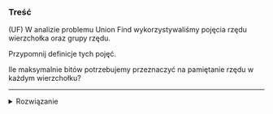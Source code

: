 ### Treść
(UF)
W analizie problemu Union Find wykorzystywaliśmy pojęcia rzędu wierzchołka oraz grupy rzędu. 

Przypomnij definicje tych pojęć. 

Ile maksymalnie bitów potrzebujemy przeznaczyć na pamiętanie rzędu w każdym wierzchołku?

------
<details><summary>Rozwiązanie</summary>
<p>
    

![image](https://user-images.githubusercontent.com/11476062/63861065-779e5800-c9aa-11e9-89f1-3121988f89cf.png)

**grupa rzędu** - Dla rzędu r, jego grupa ![](https://latex.codecogs.com/gif.latex?\inline&space;g&space;=&space;log^{*}(r))

---

> Ile maksymalnie bitów potrzebujemy przeznaczyć na pamiętanie rzędu w każdym wierzchołku?

Przechowujemy zero bitów, ponieważ rząd wierzchołka jest używany jedynie w analizie.

### Informacje przydatne w rozwiązywaniu tego zadania


![image](https://user-images.githubusercontent.com/11476062/63861123-9270cc80-c9aa-11e9-8563-58a4517872d3.png)


![image](https://user-images.githubusercontent.com/11476062/63859398-94855c00-c9a7-11e9-9c61-a0adf1b18d52.png)

